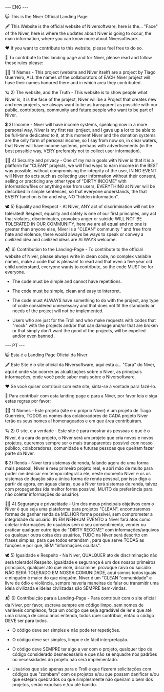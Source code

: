 --- ENG ---

😺 This is the Niver Official Landing Page

🖋️ This Website is the official website of Niversoftware, here is the... "Face" of the Niver, here is where the updates about Niver is going to occur, the main information, where you can know more about Niversoftware.

❤️ If you want to contribute to this website, please feel free to do so.

📖 To contribute to this landing page and for Niver, please read and follow these rules please:

🧑‍💻 1) Names - This project (website and Niver itself) are a project by Tiago Guerreiro, ALL the names of the collaborators of EACH Niver project will have their names honored there and in which area they contributed.

🪐 2) The website, and the Truth - This website is to show people what Niver is, it is the face of the project, Niver will be a Project that creates new and new projects, we always want to be as transparent as possible with our public, contributors, community and future people who want to be part of Niver.

💲 3) Income - Niver will have income systems, speaking now in a more personal way, Niver is my first real project, and I gave up a lot to be able to be full-time dedicated to it, at this moment Niver and the donation systems are the only form of personal income, so I say from now on, in clear waters, that Niver will have income systems, perhaps with advertisements (in the best possible way, VERY preferably not to collect user information).

🏴‍☠️ 4) Security and privacy - One of my main goals with Niver is that it is a platform for "CLEAN" projects, we will find ways to earn income in the BEST way possible, without compromising the integrity of the user, IN NO EVENT will Niver do acts such as collecting user information without their consent, selling or practicing any other type of "DIRTY INCOME" with information/files or anything else from users, EVERYTHING at Niver will be described in simple sentences, so that everyone understands, the that EVERY function is for and why, NO "hidden information".

🕊️ 5) Equality and Respect - At Niver, ANY act of discrimination will not be tolerated! Respect, equality and safety is one of our first principles, any act that violates, discriminates, provokes anger or suicide WILL NOT BE TOLERATED IN OUR COMMUNITY, here we are all equal and no one is greater than anyone else, Niver is a "CLEAN" community " and free from hate and violence, there would always be ways to speak or convey a civilized idea and civilized ideas are ALWAYS welcome.

📬 6) Contribution to the Landing-Page - To contribute to the official website of Niver, please always write in clean code, no complex variable names, make a code that is pleasant to read and that even a five year old child understand, everyone wants to contribute, so the code MUST be for everyone.

- The code must be simple and cannot have repetitions.

- The code must be simple, clean and easy to interpret.

- The code must ALWAYS have something to do with the project, any type of code considered unnecessary and that does not fit the standards or needs of the project will not be implemented.

- Users who are just for the Troll and who make requests with codes that "mock" with the projects and/or that can damage and/or that are broken or that simply don't want the good of the projects, will be expelled and/or even banned .

--- PT ---

😺 Esta é a Landing Page Oficial da Niver

🖋️ Este Site é o site oficial da Niversoftware, aqui está a... "Cara" do Niver, aqui é onde vão ocorrer as atualizações sobre o Niver, as principais informações, onde você pode saber mais sobre o Niversoftware.

❤️ Se você quiser contribuir com este site, sinta-se à vontade para fazê-lo.

📖 Para contribuir com esta landing page e para a Niver, por favor leia e siga estas regras por favor:

🧑‍💻 1) Nomes - Este projeto (site e o próprio Niver) é um projeto de Tiago Guerreiro, TODOS os nomes dos colaboradores de CADA projeto Niver terão os seus nomes aí homenageados e em que área contribuíram.

🪐 2) O site, e a verdade - Este site é para mostrar às pessoas o que é o Niver, é a cara do projeto, o Niver será um projeto que cria novos e novos projetos, queremos sempre ser o mais transparentes possível com nosso público, colaboradores, comunidade e futuras pessoas que queiram fazer parte da Niver.

💲 3) Renda - Niver terá sistemas de renda, falando agora de uma forma mais pessoal, Niver é meu primeiro projeto real, e abri mão de muito para poder me dedicar em tempo integral a ele, neste momento Niver e os os sistemas de doação são a única forma de renda pessoal, por isso digo a partir de agora, em águas claras, que a Niver terá sistemas de renda, talvez com propagandas (da melhor forma possível, MUITO de preferência para não coletar informações do usuário).

🏴‍☠️ 4) Segurança e privacidade - Um dos meus principais objetivos com o Niver é que seja uma plataforma para projetos "CLEAN", encontraremos formas de ganhar renda da MELHOR forma possível, sem comprometer a integridade do usuário, IN EM NENHUM EVENTO a Niver fará atos como coletar informações de usuários sem o seu consentimento, vender ou praticar qualquer outro tipo de "DIRTY RECOME" com informações/arquivos ou qualquer outra coisa dos usuários, TUDO na Niver será descrito em frases simples, para que todos entendam , para que serve TODAS as funções e por que, SEM "informações ocultas".

🕊️ 5) Igualdade e Respeito - Na Niver, QUALQUER ato de discriminação não será tolerado! Respeito, igualdade e segurança é um dos nossos primeiros princípios, qualquer ato que viole, discrimine, provoque raiva ou suicídio NÃO SERÁ TOLERADO EM NOSSA COMUNIDADE, aqui somos todos iguais e ninguém é maior do que ninguém, Niver é um "CLEAN "comunidade" e livre de ódio e violência, sempre haveria maneiras de falar ou transmitir uma ideia civilizada e ideias civilizadas são SEMPRE bem-vindas.

📬 6) Contribuição para a Landing-Page - Para contribuir com o site oficial da Niver, por favor, escreva sempre em código limpo, sem nomes de variáveis ​​complexos, faça um código que seja agradável de ler e que até uma criança de cinco anos entenda, todos quer contribuir, então o código DEVE ser para todos.

- O código deve ser simples e não pode ter repetições.

- O código deve ser simples, limpo e de fácil interpretação.

- O código deve SEMPRE ter algo a ver com o projeto, qualquer tipo de código considerado desnecessário e que não se enquadre nos padrões ou necessidades do projeto não será implementado.

- Usuários que são apenas para o Troll e que fizerem solicitações com códigos que "zombam" com os projetos e/ou que possam danificar e/ou que estejam quebrados ou que simplesmente não queiram o bem dos projetos, serão expulsos e /ou até banido.